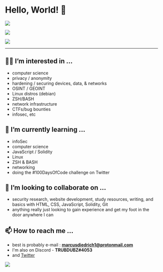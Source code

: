 # Hello, World! 👋 

 <a href="https://git.io/streak-stats"></a>
 <img align="center" src="https://github-readme-streak-stats.herokuapp.com/?user=TRUBDUBZ&show_icons=true&theme=gotham"/>
  
 <a href="https://github.com/anuraghazra/github-readme-stats"></a>
 <img align="center" src="https://github-readme-stats.vercel.app/api?username=TRUBDUBZ&show_icons=true&theme=ocean_dark"/>

 <a href="https://github.com/anuraghazra/github-readme-stats"></a>
 <img align="center" src="https://github-readme-stats.vercel.app/api/top-langs/?username=TRUBDUBZ&show_icons=true&theme=aura"/>

---------------------------------------------------------------------------------------------------------------------------------------------------------

## 🧙‍♂️ I’m interested in ... 
 
 - computer science
 - privacy / anonymity  
 - hardening / securing devices, data, & networks
 - OSINT / GEOINT
 - Linux distros (debian)
 - ZSH/BASH 
 - network infrastructure 
 - CTFs/bug bounties
 - infosec, etc

## 🧠 I’m currently learning ... 
 
 - infoSec
 - computer science
 - JavaScript / Solidity
 - Linux
 - ZSH & BASH
 - networking
 - doing the #100DaysOfCode challenge on Twitter

## 🤝 I’m looking to collaborate on ...
   
 - security research, website development, study resources, writing, and basics with HTML, CSS, JavaScript, Solidity, Git
 - anything really just looking to gain experience and get my foot in the door anywhere I can

## 📫 How to reach me ...
  
 - best is probably e-mail : **marcusdiedrich1@protonmail.com** 
 - I'm also on Discord - **TRUBDUBZ#4053**
 - and [Twitter](https://twitter.com/marcusdiedrich1)


<a href="https://github.com/ryo-ma/github-profile-trophy"><a/>
<img align="center" src="https://github-profile-trophy.vercel.app/?username=TRUBDUBZ&show_icons=true&theme=synthwave&row=1&layout=compact"/>

